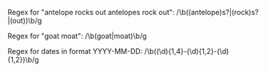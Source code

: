 Regex for "antelope rocks out antelopes rock out":
/\b((antelope)s?|(rock)s?|(out))\b/g

Regex for "goat moat":
/\b(goat|moat)\b/g

Regex for dates in format YYYY-MM-DD:
/\b((\d){1,4}-(\d){1,2}-(\d){1,2})\b/g
